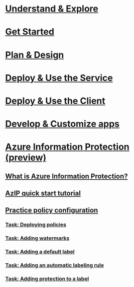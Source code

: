 # [Understand & Explore](/rights-management/understand-explore/azure-rights-management)
# [Get Started](/rights-management/get-started/requirements-azure-rms)
# [Plan & Design](/rights-management/plan-design/deployment-roadmap)
# [Deploy & Use the Service](/rights-management/deploy-use/activate-service)
# [Deploy & Use the Client](/rights-management/rms-client/use-client)
# [Develop & Customize apps](/rights-management/develop/developers-guide)
# [Azure Information Protection (preview)](what-is-information-protection.md)
## [What is Azure Information Protection?](what-is-information-protection.md)
## [AzIP quick start tutorial](azip-quickstart-tutorial.md)
## [Practice policy configuration](practice-policy-configuration.md)
### [Task: Deploying policies](task-deploy-policies-user-devices.md)
### [Task: Adding watermarks](task-add-watermark-label.md)
### [Task: Adding a default label](task-add-default-label-downgrade-justification.md)
### [Task: Adding an automatic labeling rule](task-add-automatic-labeling-rule.md)
### [Task: Adding protection to a label](task-add-protection-label.md)
